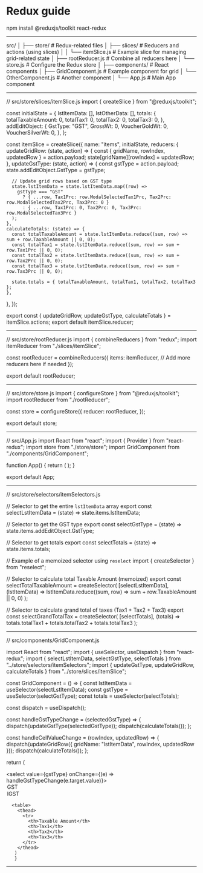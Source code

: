 # Redux guide

npm install @reduxjs/toolkit react-redux

-----------------------------------------------------------------------------
src/
│
├── store/                # Redux-related files
│   ├── slices/           # Reducers and actions (using slices)
│   │   └── itemSlice.js  # Example slice for managing grid-related state
│   ├── rootReducer.js    # Combine all reducers here
│   └── store.js          # Configure the Redux store
│
├── components/           # React components
│   ├── GridComponent.js  # Example component for grid
│   └── OtherComponent.js # Another component
│
└── App.js                # Main App component

-------------------------------------------------------------------------

// src/store/slices/itemSlice.js
import { createSlice } from "@reduxjs/toolkit";

const initialState = {
  lstItemData: [],
  lstOtherData: [],
  totals: {
    totalTaxableAmount: 0,
    totalTax1: 0,
    totalTax2: 0,
    totalTax3: 0,
  },
  addEditObject: {
    GstType: "GST",
    GrossWt: 0,
    VoucherGoldWt: 0,
    VoucherSilverWt: 0,
  },
};

const itemSlice = createSlice({
  name: "items",
  initialState,
  reducers: {
    updateGridRow: (state, action) => {
      const { gridName, rowIndex, updatedRow } = action.payload;
      state[gridName][rowIndex] = updatedRow;
    },
    updateGstType: (state, action) => {
      const gstType = action.payload;
      state.addEditObject.GstType = gstType;

      // Update grid rows based on GST type
      state.lstItemData = state.lstItemData.map((row) =>
        gstType === "GST"
          ? { ...row, Tax1Prc: row.ModalSelectedTax1Prc, Tax2Prc: row.ModalSelectedTax2Prc, Tax3Prc: 0 }
          : { ...row, Tax1Prc: 0, Tax2Prc: 0, Tax3Prc: row.ModalSelectedTax3Prc }
      );
    },
    calculateTotals: (state) => {
      const totalTaxableAmount = state.lstItemData.reduce((sum, row) => sum + row.TaxableAmount || 0, 0);
      const totalTax1 = state.lstItemData.reduce((sum, row) => sum + row.Tax1Prc || 0, 0);
      const totalTax2 = state.lstItemData.reduce((sum, row) => sum + row.Tax2Prc || 0, 0);
      const totalTax3 = state.lstItemData.reduce((sum, row) => sum + row.Tax3Prc || 0, 0);

      state.totals = { totalTaxableAmount, totalTax1, totalTax2, totalTax3 };
    },
  },
});

export const { updateGridRow, updateGstType, calculateTotals } = itemSlice.actions;
export default itemSlice.reducer;

------------------------------------------------------------------------------------------

// src/store/rootReducer.js
import { combineReducers } from "redux";
import itemReducer from "./slices/itemSlice";

const rootReducer = combineReducers({
  items: itemReducer,
  // Add more reducers here if needed
});

export default rootReducer;

---------------------------------------------------------------------------------------

// src/store/store.js
import { configureStore } from "@reduxjs/toolkit";
import rootReducer from "./rootReducer";

const store = configureStore({
  reducer: rootReducer,
});

export default store;

------------------------------------------------------------------------------------------

// src/App.js
import React from "react";
import { Provider } from "react-redux";
import store from "./store/store";
import GridComponent from "./components/GridComponent";

function App() {
  return (
    <Provider store={store}>
      <GridComponent />
    </Provider>
  );
}

export default App;

--------------------------------------------------------------------------------
// src/store/selectors/itemSelectors.js

// Selector to get the entire `lstItemData` array
export const selectLstItemData = (state) => state.items.lstItemData;

// Selector to get the GST type
export const selectGstType = (state) => state.items.addEditObject.GstType;

// Selector to get totals
export const selectTotals = (state) => state.items.totals;

// Example of a memoized selector using `reselect`
import { createSelector } from "reselect";

// Selector to calculate total Taxable Amount (memoized)
export const selectTotalTaxableAmount = createSelector(
  [selectLstItemData],
  (lstItemData) => lstItemData.reduce((sum, row) => sum + row.TaxableAmount || 0, 0)
);

// Selector to calculate grand total of taxes (Tax1 + Tax2 + Tax3)
export const selectGrandTotalTax = createSelector(
  [selectTotals],
  (totals) => totals.totalTax1 + totals.totalTax2 + totals.totalTax3
);

 -----------------------------------------------------------------------------------

// src/components/GridComponent.js

import React from "react";
import { useSelector, useDispatch } from "react-redux";
import { selectLstItemData, selectGstType, selectTotals } from "../store/selectors/itemSelectors";
import { updateGstType, updateGridRow, calculateTotals } from "../store/slices/itemSlice";

const GridComponent = () => {
  const lstItemData = useSelector(selectLstItemData);
  const gstType = useSelector(selectGstType);
  const totals = useSelector(selectTotals);

  const dispatch = useDispatch();

  const handleGstTypeChange = (selectedGstType) => {
    dispatch(updateGstType(selectedGstType));
    dispatch(calculateTotals());
  };

  const handleCellValueChange = (rowIndex, updatedRow) => {
    dispatch(updateGridRow({ gridName: "lstItemData", rowIndex, updatedRow }));
    dispatch(calculateTotals());
  };

  return (
    <div>
      <select value={gstType} onChange={(e) => handleGstTypeChange(e.target.value)}>
        <option value="GST">GST</option>
        <option value="IGST">IGST</option>
      </select>

      <table>
        <thead>
          <tr>
            <th>Taxable Amount</th>
            <th>Tax1</th>
            <th>Tax2</th>
            <th>Tax3</th>
          </tr>
        </thead>
       )
       }

-----------------------------------------------------------------------------------
